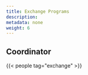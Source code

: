 ```yaml
---
title: Exchange Programs
description:
metadata: none
weight: 6
---
```


## Coordinator

{{< people tag="exchange" >}}
